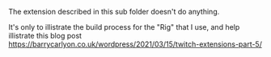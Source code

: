 The extension described in this sub folder doesn't do anything.

It's only to illistrate the build process for the "Rig" that I use, and help illistrate this blog post https://barrycarlyon.co.uk/wordpress/2021/03/15/twitch-extensions-part-5/
